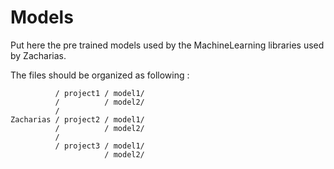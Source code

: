 # Models

Put here the pre trained models used by the MachineLearning libraries used by Zacharias.

The files should be organized as following :

              / project1 / model1/
              /          / model2/
              /
    Zacharias / project2 / model1/
              /          / model2/
              /
              / project3 / model1/
                         / model2/
